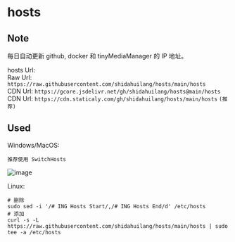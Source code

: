 # hosts  

## Note  
每日自动更新 github, docker 和 tinyMediaManager 的 IP 地址。  

hosts Url:   
Raw Url: ``` https://raw.githubusercontent.com/shidahuilang/hosts/main/hosts ```  
CDN Url: ``` https://gcore.jsdelivr.net/gh/shidahuilang/hosts@main/hosts ```  
CDN Url: ``` https://cdn.staticaly.com/gh/shidahuilang/hosts/main/hosts ```    ```(推荐)```  

## Used  
Windows/MacOS:  
```
推荐使用 SwitchHosts
```
![image](https://github.com/shidahuilang/hosts/raw/main/1.png)

Linux:
```
# 删除
sudo sed -i '/# ING Hosts Start/,/# ING Hosts End/d' /etc/hosts
# 添加
curl -s -L https://raw.githubusercontent.com/shidahuilang/hosts/main/hosts | sudo tee -a /etc/hosts
```
